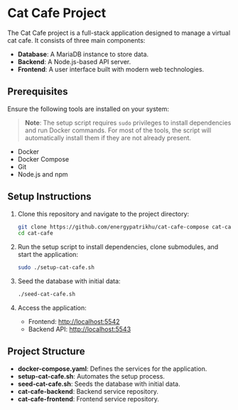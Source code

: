 # Cat Cafe Project

The Cat Cafe project is a full-stack application designed to manage a virtual cat cafe. It consists of three main components:
- **Database**: A MariaDB instance to store data.
- **Backend**: A Node.js-based API server.
- **Frontend**: A user interface built with modern web technologies.

## Prerequisites

Ensure the following tools are installed on your system:
> **Note**: The setup script requires `sudo` privileges to install dependencies and run Docker commands.
> For most of the tools, the script will automatically install them if they are not already present.
- Docker
- Docker Compose
- Git
- Node.js and npm

## Setup Instructions

1. Clone this repository and navigate to the project directory:
   ```bash
   git clone https://github.com/energypatrikhu/cat-cafe-compose cat-cafe
   cd cat-cafe
   ```

2. Run the setup script to install dependencies, clone submodules, and start the application:
   ```bash
   sudo ./setup-cat-cafe.sh
   ```

3. Seed the database with initial data:
   ```bash
   ./seed-cat-cafe.sh
   ```

4. Access the application:
   - Frontend: [http://localhost:5542](http://localhost:5542)
   - Backend API: [http://localhost:5543](http://localhost:5543)

## Project Structure

- **docker-compose.yaml**: Defines the services for the application.
- **setup-cat-cafe.sh**: Automates the setup process.
- **seed-cat-cafe.sh**: Seeds the database with initial data.
- **cat-cafe-backend**: Backend service repository.
- **cat-cafe-frontend**: Frontend service repository.

